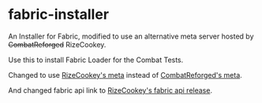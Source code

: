 # fabric-installer
An Installer for Fabric, modified to use an alternative meta server hosted by ~~CombatReforged~~ RizeCookey.

Use this to install Fabric Loader for the Combat Tests. 

Changed to use [RizeCookey's meta](https://meta.rizecookey.net) instead of [CombatReforged's meta](https://meta.combatreforged.com).

And changed fabric api link to [RizeCookey's fabric api release](https://github.com/rizecookey/fabric/releases/).
